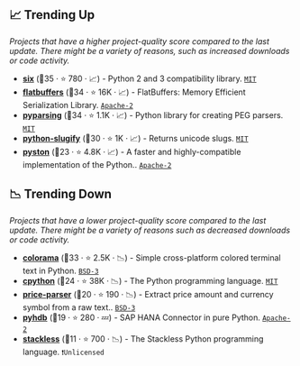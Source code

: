 ## 📈 Trending Up

_Projects that have a higher project-quality score compared to the last update. There might be a variety of reasons, such as increased downloads or code activity._

- <b><a href="https://github.com/benjaminp/six">six</a></b> (🥇35 ·  ⭐ 780 · 📈) - Python 2 and 3 compatibility library. <code><a href="http://bit.ly/34MBwT8">MIT</a></code>
- <b><a href="https://github.com/google/flatbuffers">flatbuffers</a></b> (🥇34 ·  ⭐ 16K · 📈) - FlatBuffers: Memory Efficient Serialization Library. <code><a href="http://bit.ly/3nYMfla">Apache-2</a></code>
- <b><a href="https://github.com/pyparsing/pyparsing">pyparsing</a></b> (🥇34 ·  ⭐ 1.1K · 📈) - Python library for creating PEG parsers. <code><a href="http://bit.ly/34MBwT8">MIT</a></code>
- <b><a href="https://github.com/un33k/python-slugify">python-slugify</a></b> (🥈30 ·  ⭐ 1K · 📈) - Returns unicode slugs. <code><a href="http://bit.ly/34MBwT8">MIT</a></code>
- <b><a href="https://github.com/pyston/pyston">pyston</a></b> (🥈23 ·  ⭐ 4.8K · 📈) - A faster and highly-compatible implementation of the Python.. <code><a href="http://bit.ly/3nYMfla">Apache-2</a></code>

## 📉 Trending Down

_Projects that have a lower project-quality score compared to the last update. There might be a variety of reasons such as decreased downloads or code activity._

- <b><a href="https://github.com/tartley/colorama">colorama</a></b> (🥈33 ·  ⭐ 2.5K · 📉) - Simple cross-platform colored terminal text in Python. <code><a href="http://bit.ly/3aKzpTv">BSD-3</a></code>
- <b><a href="https://github.com/python/cpython">cpython</a></b> (🥈24 ·  ⭐ 38K · 📉) - The Python programming language. <code><a href="http://bit.ly/34MBwT8">MIT</a></code>
- <b><a href="https://github.com/scrapinghub/price-parser">price-parser</a></b> (🥉20 ·  ⭐ 190 · 📉) - Extract price amount and currency symbol from a raw text.. <code><a href="http://bit.ly/3aKzpTv">BSD-3</a></code>
- <b><a href="https://github.com/SAP/pyhdb">pyhdb</a></b> (🥉19 ·  ⭐ 280 · 💤) - SAP HANA Connector in pure Python. <code><a href="http://bit.ly/3nYMfla">Apache-2</a></code>
- <b><a href="https://github.com/stackless-dev/stackless">stackless</a></b> (🥉11 ·  ⭐ 700 · 📉) - The Stackless Python programming language. <code>❗Unlicensed</code>

